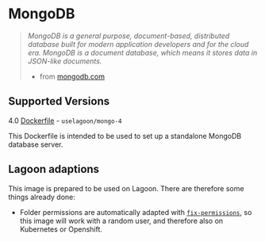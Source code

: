 # MongoDB

> _MongoDB is a general purpose, document-based, distributed database built for modern application developers and for the cloud era. MongoDB is a document database, which means it stores data in JSON-like documents._
>
> * from [mongodb.com](https://www.mongodb.com/)

## Supported Versions

4.0 [Dockerfile](https://github.com/uselagoon/lagoon-images/blob/main/images/mongo/4.Dockerfile) - `uselagoon/mongo-4`

This Dockerfile is intended to be used to set up a standalone MongoDB database server.

## Lagoon adaptions

This image is prepared to be used on Lagoon. There are therefore some things already done:

* Folder permissions are automatically adapted with [`fix-permissions`](https://github.com/uselagoon/lagoon-images/blob/main/images/commons/fix-permissions), so this image will work with a random user, and therefore also on Kubernetes or Openshift.
